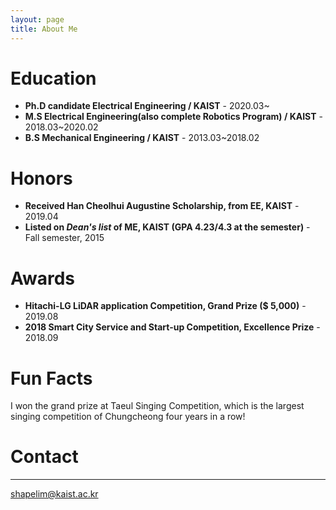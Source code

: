 ```yaml
---
layout: page
title: About Me
---
```



# Education
* **Ph.D candidate Electrical Engineering / KAIST** - 2020.03~ 
* **M.S Electrical Engineering(also complete Robotics Program) / KAIST** - 2018.03~2020.02
* **B.S Mechanical Engineering / KAIST** - 2013.03~2018.02

# Honors
* **Received Han Cheolhui Augustine Scholarship, from EE, KAIST** - 2019.04
* **Listed on _Dean's list_ of ME, KAIST (GPA 4.23/4.3 at the semester)** - Fall semester, 2015

# Awards
* **Hitachi-LG LiDAR application Competition, Grand Prize ($ 5,000)** - 2019.08
* **2018 Smart City Service and Start-up Competition, Excellence Prize** - 2018.09

# Fun Facts

I won the grand prize at Taeul Singing Competition, which is the largest singing competition of Chungcheong four years in a row!

# Contact
-----
shapelim@kaist.ac.kr
